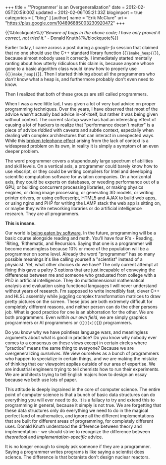 +++
title = "'Programmer' is an Overgeneralization"
date = 2012-02-05T20:59:00Z
updated = 2012-02-06T05:21:33Z
blogimport = true 
categories = [ "blog" ]
[author]
	name = "Erik McClure"
	uri = "https://plus.google.com/104896885003230920472"
+++

{{%blockquote%}}*"Beware of bugs in the above code; I have only proved it correct, not tried it."* - Donald Knuth{{%/blockquote%}}

Earlier today, I came across a post during a *google-fu* session that claimed that no one should use the C++ standard library function {{<code>}}make_heap{{</code>}}, because almost nobody uses it correctly. I immediately started mentally ranting about how utterly ridiculous this claim is, because anyone whose gone to a basic algorithm class would know how to properly use {{<code>}}make_heap{{</code>}}. Then I started thinking about all the programmers who *don't* know what a heap is, and furthermore probably don't even need to know. 

Then I realized that both of these groups are still called programmers. 

When I was a wee little lad, I was given a lot of very bad advice on proper programming techniques. Over the years, I have observed that most of the advice wasn't actually bad advice in-of-itself, but rather it was being given without context. The current startup wave has had an interesting effect of causing a lot of hackers to realize that "performance doesn't matter" is a piece of advice *riddled* with caveats and subtle context, especially when dealing with complex architectures that can interact in unexpected ways. While this [broken telephone effect](http://en.wikipedia.org/wiki/Chinese_whispers) arising from the lack of context is a widespread problem on its own, in reality it is simply a symptom of an even deeper problem. 

The word programmer covers a stupendously large spectrum of abilities and skill levels. On a vertical axis, a programmer could barely know how to use vbscript, or they could be writing compilers for Intel and developing scientific computation software for aviation companies. On a horizontal axis, they could be experts on databases, or weeding performance out of a GPU, or building concurrent processing libraries, or making physics engines, or doing image processing, or generating 3D models, or writing printer drivers, or using coffeescript, HTML5 and AJAX to build web apps, or using nginx and PHP for writing the LAMP stack the web app is sitting on, or maybe they write networking libraries or do artificial intelligence research. They are all programmers. 

**This is insane.**

Our world is [being eaten by software](http://online.wsj.com/article/SB10001424053111903480904576512250915629460.html). In the future, programming will be a basic course alongside reading and math. You'll have four R's - Reading, 'Riting, 'Rithematic, and Recursion. Saying that one is a programmer will become meaningless because 10% or more of the population will be a programmer on some level. Already the word "programmer" has so many possible meanings it's like calling yourself a "scientist" instead of a physicist. Yet, what other choices do we have? The only current attempt at fixing this gave a paltry [3 options](http://www.skorks.com/2010/03/the-difference-between-a-developer-a-programmer-and-a-computer-scientist/) that are just incapable of conveying the differences between me and someone who graduated from college with a PhD in artificial intelligence. They do multidimensional mathematical analysis and evaluation using functional languages I will never understand without years of research. I'm supposed to write incredibly fast, clever C++ and HLSL assembly while juggling complex transformation matrices to draw pretty pictures on the screen. These jobs are both extremely difficult for completely different reasons, and neither person can do the other persons job. What is good practice for one is an abhorration for the other. We are both programmers. Even *within our own field*, we are simply graphics programmers or AI programmers or {{<code>}}[x]{{</code>}} programmers. 

Do you know why we have pointless language wars, and meaningless arguments about what is good in practice? Do you know why nobody ever comes to a consensus on these views except in certain circles where "practice" means the same thing to everyone? Because we are overgeneralizing *ourselves*. We view ourselves as a bunch of programmers who happen to specialize in certain things, and we are making the mistake of thinking that our viewpoint applies outside of our area of expertise. We are industrial engineers trying to tell chemists how to run their experiments. We are architects trying to tell English majors how to design an essay because we both use lots of paper. 

This attitude is deeply ingrained in the core of computer science. The entire point of computer science is that a bunch of basic data structures can do everything you will ever need to do. It is a fallacy to try and extend this to programming in general, because it simply is not true. We are forgetting that these data structures only do everything we need to do in the magical perfect land of mathematics, and ignore all the different implementations that are built for different areas of programming, for completely different uses. Donald Knuth understood the difference between theory and implementation - we should strive to recognize the difference between *theoretical* and *implementation-specific* advice. 

It is no longer enough to simply ask someone if they are a programmer. Saying a programmer writes programs is like saying a scientist does science. The difference is that botanists don't design nuclear reactors.
